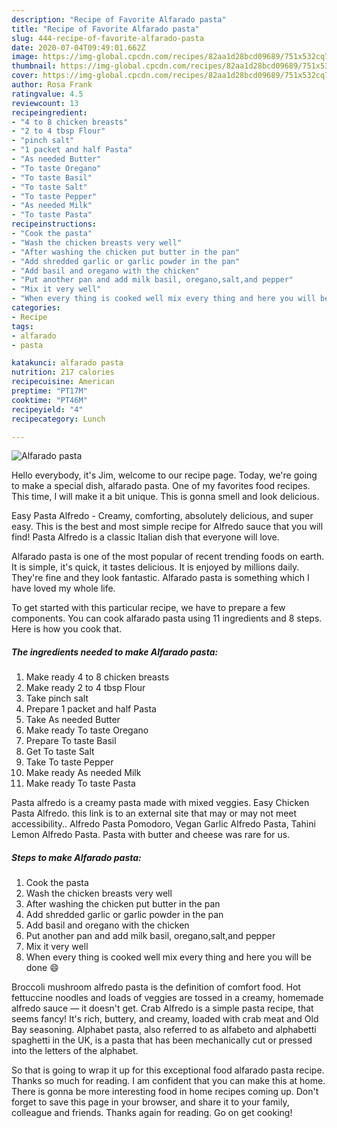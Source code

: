 ```yaml
---
description: "Recipe of Favorite Alfarado pasta"
title: "Recipe of Favorite Alfarado pasta"
slug: 444-recipe-of-favorite-alfarado-pasta
date: 2020-07-04T09:49:01.662Z
image: https://img-global.cpcdn.com/recipes/82aa1d28bcd09689/751x532cq70/alfarado-pasta-recipe-main-photo.jpg
thumbnail: https://img-global.cpcdn.com/recipes/82aa1d28bcd09689/751x532cq70/alfarado-pasta-recipe-main-photo.jpg
cover: https://img-global.cpcdn.com/recipes/82aa1d28bcd09689/751x532cq70/alfarado-pasta-recipe-main-photo.jpg
author: Rosa Frank
ratingvalue: 4.5
reviewcount: 13
recipeingredient:
- "4 to 8 chicken breasts"
- "2 to 4 tbsp Flour"
- "pinch salt"
- "1 packet and half Pasta"
- "As needed Butter"
- "To taste Oregano"
- "To taste Basil"
- "To taste Salt"
- "To taste Pepper"
- "As needed Milk"
- "To taste Pasta"
recipeinstructions:
- "Cook the pasta"
- "Wash the chicken breasts very well"
- "After washing the chicken put butter in the pan"
- "Add shredded garlic or garlic powder in the pan"
- "Add basil and oregano with the chicken"
- "Put another pan and add milk basil, oregano,salt,and pepper"
- "Mix it very well"
- "When every thing is cooked well mix every thing and here you will be done 😄"
categories:
- Recipe
tags:
- alfarado
- pasta

katakunci: alfarado pasta 
nutrition: 217 calories
recipecuisine: American
preptime: "PT17M"
cooktime: "PT46M"
recipeyield: "4"
recipecategory: Lunch

---
```



![Alfarado pasta](https://img-global.cpcdn.com/recipes/82aa1d28bcd09689/751x532cq70/alfarado-pasta-recipe-main-photo.jpg)

Hello everybody, it's Jim, welcome to our recipe page. Today, we're going to make a special dish, alfarado pasta. One of my favorites food recipes. This time, I will make it a bit unique. This is gonna smell and look delicious.

Easy Pasta Alfredo - Creamy, comforting, absolutely delicious, and super easy. This is the best and most simple recipe for Alfredo sauce that you will find! Pasta Alfredo is a classic Italian dish that everyone will love.

Alfarado pasta is one of the most popular of recent trending foods on earth. It is simple, it's quick, it tastes delicious. It is enjoyed by millions daily. They're fine and they look fantastic. Alfarado pasta is something which I have loved my whole life.


To get started with this particular recipe, we have to prepare a few components. You can cook alfarado pasta using 11 ingredients and 8 steps. Here is how you cook that.

<!--inarticleads1-->

##### The ingredients needed to make Alfarado pasta:

1. Make ready 4 to 8 chicken breasts
1. Make ready 2 to 4 tbsp Flour
1. Take pinch salt
1. Prepare 1 packet and half Pasta
1. Take As needed Butter
1. Make ready To taste Oregano
1. Prepare To taste Basil
1. Get To taste Salt
1. Take To taste Pepper
1. Make ready As needed Milk
1. Make ready To taste Pasta


Pasta alfredo is a creamy pasta made with mixed veggies. Easy Chicken Pasta Alfredo. this link is to an external site that may or may not meet accessibility.. Alfredo Pasta Pomodoro, Vegan Garlic Alfredo Pasta, Tahini Lemon Alfredo Pasta. Pasta with butter and cheese was rare for us. 

<!--inarticleads2-->

##### Steps to make Alfarado pasta:

1. Cook the pasta
1. Wash the chicken breasts very well
1. After washing the chicken put butter in the pan
1. Add shredded garlic or garlic powder in the pan
1. Add basil and oregano with the chicken
1. Put another pan and add milk basil, oregano,salt,and pepper
1. Mix it very well
1. When every thing is cooked well mix every thing and here you will be done 😄


Broccoli mushroom alfredo pasta is the definition of comfort food. Hot fettuccine noodles and loads of veggies are tossed in a creamy, homemade alfredo sauce — it doesn&#39;t get. Crab Alfredo is a simple pasta recipe, that seems fancy! It&#39;s rich, buttery, and creamy, loaded with crab meat and Old Bay seasoning. Alphabet pasta, also referred to as alfabeto and alphabetti spaghetti in the UK, is a pasta that has been mechanically cut or pressed into the letters of the alphabet. 

So that is going to wrap it up for this exceptional food alfarado pasta recipe. Thanks so much for reading. I am confident that you can make this at home. There is gonna be more interesting food in home recipes coming up. Don't forget to save this page in your browser, and share it to your family, colleague and friends. Thanks again for reading. Go on get cooking!
